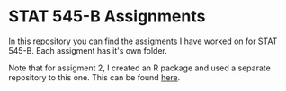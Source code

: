# STAT 545-B Assignments

In this repository you can find the assigments I have worked on for STAT 545-B. Each assigment has it's own folder.

Note that for assigment 2, I created an R package and used a separate repository to this one. This can be found [here](https://github.com/timcrowe91/Keyword-Scatter).
